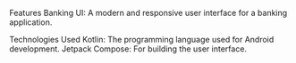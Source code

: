 Features
Banking UI: A modern and responsive user interface for a banking application.

Technologies Used
Kotlin: The programming language used for Android development.
Jetpack Compose: For building the user interface.
